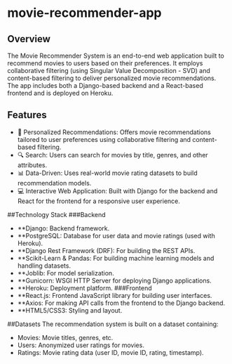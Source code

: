 # movie-recommender-app

## Overview
The Movie Recommender System is an end-to-end web application built to recommend movies to users based on their preferences. It employs collaborative filtering (using Singular Value Decomposition - SVD) and content-based filtering to deliver personalized movie recommendations. The app includes both a Django-based backend and a React-based frontend and is deployed on Heroku.

## Features
- 🎥 Personalized Recommendations: Offers movie recommendations tailored to user preferences using collaborative filtering and content-based filtering.
- 🔍 Search: Users can search for movies by title, genres, and other attributes.
- 📊 Data-Driven: Uses real-world movie rating datasets to build recommendation models.
- 💻 Interactive Web Application: Built with Django for the backend and React for the frontend for a responsive user experience.

##Technology Stack
###Backend
- **Django: Backend framework.
- **PostgreSQL: Database for user data and movie ratings (used with Heroku).
- **Django Rest Framework (DRF): For building the REST APIs.
- **Scikit-Learn & Pandas: For building machine learning models and handling datasets.
- **Joblib: For model serialization.
- **Gunicorn: WSGI HTTP Server for deploying Django applications.
- **Heroku: Deployment platform.
###Frontend
- **React.js: Frontend JavaScript library for building user interfaces.
- **Axios: For making API calls from the frontend to the Django backend.
- **HTML5/CSS3: Styling and layout.

##Datasets
The recommendation system is built on a dataset containing:

- Movies: Movie titles, genres, etc.
- Users: Anonymized user ratings for movies.
- Ratings: Movie rating data (user ID, movie ID, rating, timestamp).
